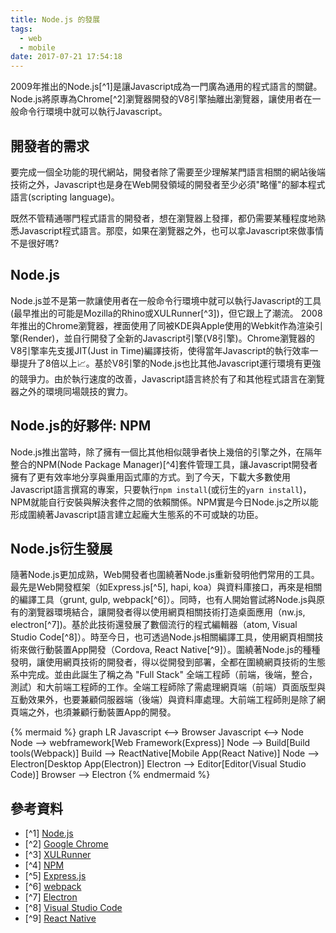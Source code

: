 ```yaml
---
title: Node.js 的發展
tags:
  - web
  - mobile
date: 2017-07-21 17:54:18
---
```



2009年推出的Node.js[^1]是讓Javascript成為一門廣為通用的程式語言的關鍵。Node.js將原專為Chrome[^2]瀏覽器開發的V8引擎抽離出瀏覽器，讓使用者在一般命令行環境中就可以執行Javascript。

## 開發者的需求

要完成一個全功能的現代網站，開發者除了需要至少理解某門語言相關的網站後端技術之外，Javascript也是身在Web開發領域的開發者至少必須"略懂"的腳本程式語言(scripting language)。

既然不管精通哪門程式語言的開發者，想在瀏覽器上發揮，都仍需要某種程度地熟悉Javascript程式語言。那麼，如果在瀏覽器之外，也可以拿Javascript來做事情不是很好嗎?

## Node.js

Node.js並不是第一款讓使用者在一般命令行環境中就可以執行Javascript的工具(最早推出的可能是Mozilla的Rhino或XULRunner[^3])，但它跟上了潮流。
2008年推出的Chrome瀏覽器，裡面使用了同被KDE與Apple使用的Webkit作為渲染引擎(Render)，並自行開發了全新的Javascript引擎(V8引擎)。Chrome瀏覽器的V8引擎率先支援JIT(Just in Time)編譯技術，使得當年Javascript的執行效率一舉提升了8倍以上:chart_with_upwards_trend:。基於V8引擎的Node.js也比其他Javascript運行環境有更強的競爭力。由於執行速度的改善，Javascript語言終於有了和其他程式語言在瀏覽器之外的環境同場競技的實力。

## Node.js的好夥伴: NPM

Node.js推出當時，除了擁有一個比其他相似競爭者快上幾倍的引擎之外，在隔年整合的NPM(Node Package Manager)[^4]套件管理工具，讓Javascript開發者擁有了更有效率地分享與重用函式庫的方式。到了今天，下載大多數使用Javascript語言撰寫的專案，只要執行`npm install`(或衍生的`yarn install`)，NPM就能自行安裝與解決套件之間的依賴關係。NPM實是今日Node.js之所以能形成圍繞著Javascript語言建立起龐大生態系的不可或缺的功臣。

## Node.js衍生發展

隨著Node.js更加成熟，Web開發者也圍繞著Node.js重新發明他們常用的工具。最先是Web開發框架（如Express.js[^5], hapi, koa）與資料庫接口，再來是相關的編譯工具（grunt, gulp, webpack[^6]）。同時，也有人開始嘗試將Node.js與原有的瀏覽器環境結合，讓開發者得以使用網頁相關技術打造桌面應用（nw.js, electron[^7])。基於此技術還發展了數個流行的程式編輯器（atom, Visual Studio Code[^8]）。時至今日，也可透過Node.js相關編譯工具，使用網頁相關技術來做行動裝置App開發（Cordova, React Native[^9]）。圍繞著Node.js的種種發明，讓使用網頁技術的開發者，得以從開發到部署，全都在圍繞網頁技術的生態系中完成。並由此誕生了稱之為 "Full Stack" 全端工程師（前端，後端，整合，測試）和大前端工程師的工作。全端工程師除了需處理網頁端（前端）頁面版型與互動效果外，也要兼顧伺服器端（後端）與資料庫處理。大前端工程師則是除了網頁端之外，也須兼顧行動裝置App的開發。

{% mermaid %}
graph LR
Javascript <--> Browser
Javascript <--> Node
Node --> webframework[Web Framework(Express)]
Node --> Build[Build tools(Webpack)]
Build --> ReactNative[Mobile App(React Native)]
Node --> Electron[Desktop App(Electron)]
Electron --> Editor[Editor(Visual Studio Code)]
Browser --> Electron
{% endmermaid %}

## 參考資料

* [^1] [Node.js](https://en.wikipedia.org/wiki/Node.js)
* [^2] [Google Chrome](https://en.wikipedia.org/wiki/Google_Chrome)
* [^3] [XULRunner](https://en.wikipedia.org/wiki/XULRunner)
* [^4] [NPM](https://en.wikipedia.org/wiki/Npm_(software))
* [^5] [Express.js](https://expressjs.com/)
* [^6] [webpack](https://webpack.github.io/)
* [^7] [Electron](https://electron.atom.io/)
* [^8] [Visual Studio Code](https://code.visualstudio.com/)
* [^9] [React Native](https://facebook.github.io/react-native/)
